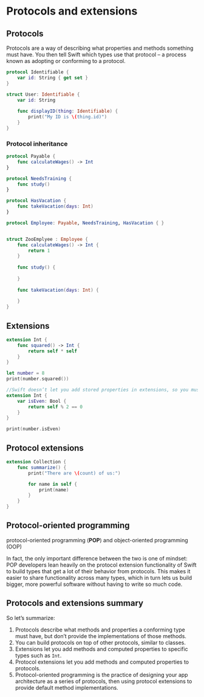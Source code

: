 # Protocols and extensions

## Protocols

Protocols are a way of describing what properties and methods something must have. You then tell Swift which types use that protocol – a process known as adopting or conforming to a protocol.

```swift
protocol Identifiable {
    var id: String { get set }
}

struct User: Identifiable {
    var id: String
    
    func displayID(thing: Identifiable) {
        print("My ID is \(thing.id)")
    }
}
```

### Protocol inheritance

```swift
protocol Payable {
    func calculateWages() -> Int
}

protocol NeedsTraining {
    func study()
}

protocol HasVacation {
    func takeVacation(days: Int)
}

protocol Employee: Payable, NeedsTraining, HasVacation { }


struct ZooEmplyee : Employee {
    func calculateWages() -> Int {
        return 1
    }
    
    func study() {
        
    }
    
    func takeVacation(days: Int) {
        
    }
}
```

## Extensions

```swift
extension Int {
    func squared() -> Int {
        return self * self
    }
}

let number = 8
print(number.squared())

//Swift doesn’t let you add stored properties in extensions, so you must use computed properties instead.
extension Int {
    var isEven: Bool {
        return self % 2 == 0
    }
}

print(number.isEven)
```

## Protocol extensions

```swift
extension Collection {
    func summarize() {
        print("There are \(count) of us:")

        for name in self {
            print(name)
        }
    }
}
```

## Protocol-oriented programming

protocol-oriented programming (**POP**) and object-oriented programming (OOP)  

In fact, the only important difference between the two is one of mindset: POP developers lean heavily on the protocol extension functionality of Swift to build types that get a lot of their behavior from protocols. This makes it easier to share functionality across many types, which in turn lets us build bigger, more powerful software without having to write so much code.

## Protocols and extensions summary

So let’s summarize:

1. Protocols describe what methods and properties a conforming type must have, but don’t provide the implementations of those methods.
2. You can build protocols on top of other protocols, similar to classes.
3. Extensions let you add methods and computed properties to specific types such as `Int`.
4. Protocol extensions let you add methods and computed properties to protocols.
5. Protocol-oriented programming is the practice of designing your app architecture as a series of protocols, then using protocol extensions to provide default method implementations.
